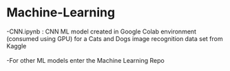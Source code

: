 # Machine-Learning

-CNN.ipynb : CNN ML model created in Google Colab environment (consumed using GPU) for a Cats and Dogs image recognition data set from Kaggle<br><br>
-For other ML models enter the Machine Learning Repo
